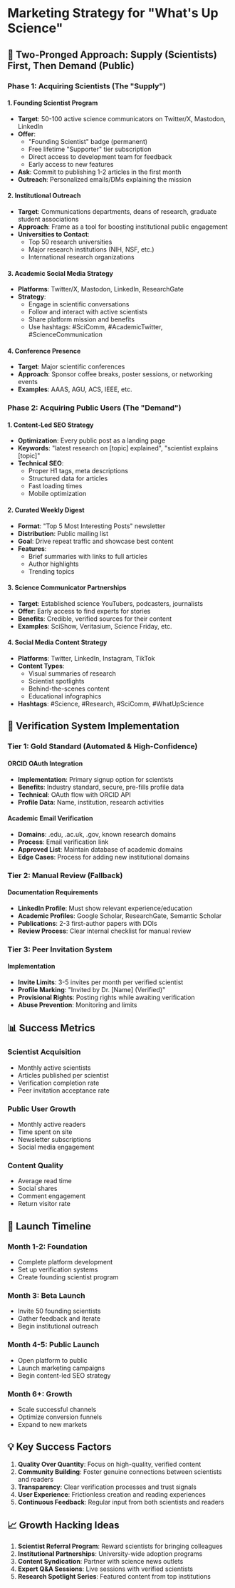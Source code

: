 # Marketing Strategy for "What's Up Science"

## 🎯 **Two-Pronged Approach: Supply (Scientists) First, Then Demand (Public)**

### **Phase 1: Acquiring Scientists (The "Supply")**

#### **1. Founding Scientist Program**
- **Target**: 50-100 active science communicators on Twitter/X, Mastodon, LinkedIn
- **Offer**:
  - "Founding Scientist" badge (permanent)
  - Free lifetime "Supporter" tier subscription
  - Direct access to development team for feedback
  - Early access to new features
- **Ask**: Commit to publishing 1-2 articles in the first month
- **Outreach**: Personalized emails/DMs explaining the mission

#### **2. Institutional Outreach**
- **Target**: Communications departments, deans of research, graduate student associations
- **Approach**: Frame as a tool for boosting institutional public engagement
- **Universities to Contact**:
  - Top 50 research universities
  - Major research institutions (NIH, NSF, etc.)
  - International research organizations

#### **3. Academic Social Media Strategy**
- **Platforms**: Twitter/X, Mastodon, LinkedIn, ResearchGate
- **Strategy**:
  - Engage in scientific conversations
  - Follow and interact with active scientists
  - Share platform mission and benefits
  - Use hashtags: #SciComm, #AcademicTwitter, #ScienceCommunication

#### **4. Conference Presence**
- **Target**: Major scientific conferences
- **Approach**: Sponsor coffee breaks, poster sessions, or networking events
- **Examples**: AAAS, AGU, ACS, IEEE, etc.

### **Phase 2: Acquiring Public Users (The "Demand")**

#### **1. Content-Led SEO Strategy**
- **Optimization**: Every public post as a landing page
- **Keywords**: "latest research on [topic] explained", "scientist explains [topic]"
- **Technical SEO**:
  - Proper H1 tags, meta descriptions
  - Structured data for articles
  - Fast loading times
  - Mobile optimization

#### **2. Curated Weekly Digest**
- **Format**: "Top 5 Most Interesting Posts" newsletter
- **Distribution**: Public mailing list
- **Goal**: Drive repeat traffic and showcase best content
- **Features**:
  - Brief summaries with links to full articles
  - Author highlights
  - Trending topics

#### **3. Science Communicator Partnerships**
- **Target**: Established science YouTubers, podcasters, journalists
- **Offer**: Early access to find experts for stories
- **Benefits**: Credible, verified sources for their content
- **Examples**: SciShow, Veritasium, Science Friday, etc.

#### **4. Social Media Content Strategy**
- **Platforms**: Twitter, LinkedIn, Instagram, TikTok
- **Content Types**:
  - Visual summaries of research
  - Scientist spotlights
  - Behind-the-scenes content
  - Educational infographics
- **Hashtags**: #Science, #Research, #SciComm, #WhatUpScience

## 🔐 **Verification System Implementation**

### **Tier 1: Gold Standard (Automated & High-Confidence)**

#### **ORCID OAuth Integration**
- **Implementation**: Primary signup option for scientists
- **Benefits**: Industry standard, secure, pre-fills profile data
- **Technical**: OAuth flow with ORCID API
- **Profile Data**: Name, institution, research activities

#### **Academic Email Verification**
- **Domains**: .edu, .ac.uk, .gov, known research domains
- **Process**: Email verification link
- **Approved List**: Maintain database of academic domains
- **Edge Cases**: Process for adding new institutional domains

### **Tier 2: Manual Review (Fallback)**

#### **Documentation Requirements**
- **LinkedIn Profile**: Must show relevant experience/education
- **Academic Profiles**: Google Scholar, ResearchGate, Semantic Scholar
- **Publications**: 2-3 first-author papers with DOIs
- **Review Process**: Clear internal checklist for manual review

### **Tier 3: Peer Invitation System**

#### **Implementation**
- **Invite Limits**: 3-5 invites per month per verified scientist
- **Profile Marking**: "Invited by Dr. [Name] (Verified)"
- **Provisional Rights**: Posting rights while awaiting verification
- **Abuse Prevention**: Monitoring and limits

## 📊 **Success Metrics**

### **Scientist Acquisition**
- Monthly active scientists
- Articles published per scientist
- Verification completion rate
- Peer invitation acceptance rate

### **Public User Growth**
- Monthly active readers
- Time spent on site
- Newsletter subscriptions
- Social media engagement

### **Content Quality**
- Average read time
- Social shares
- Comment engagement
- Return visitor rate

## 🚀 **Launch Timeline**

### **Month 1-2: Foundation**
- Complete platform development
- Set up verification systems
- Create founding scientist program

### **Month 3: Beta Launch**
- Invite 50 founding scientists
- Gather feedback and iterate
- Begin institutional outreach

### **Month 4-5: Public Launch**
- Open platform to public
- Launch marketing campaigns
- Begin content-led SEO strategy

### **Month 6+: Growth**
- Scale successful channels
- Optimize conversion funnels
- Expand to new markets

## 💡 **Key Success Factors**

1. **Quality Over Quantity**: Focus on high-quality, verified content
2. **Community Building**: Foster genuine connections between scientists and readers
3. **Transparency**: Clear verification processes and trust signals
4. **User Experience**: Frictionless creation and reading experiences
5. **Continuous Feedback**: Regular input from both scientists and readers

## 📈 **Growth Hacking Ideas**

1. **Scientist Referral Program**: Reward scientists for bringing colleagues
2. **Institutional Partnerships**: University-wide adoption programs
3. **Content Syndication**: Partner with science news outlets
4. **Expert Q&A Sessions**: Live sessions with verified scientists
5. **Research Spotlight Series**: Featured content from top institutions 